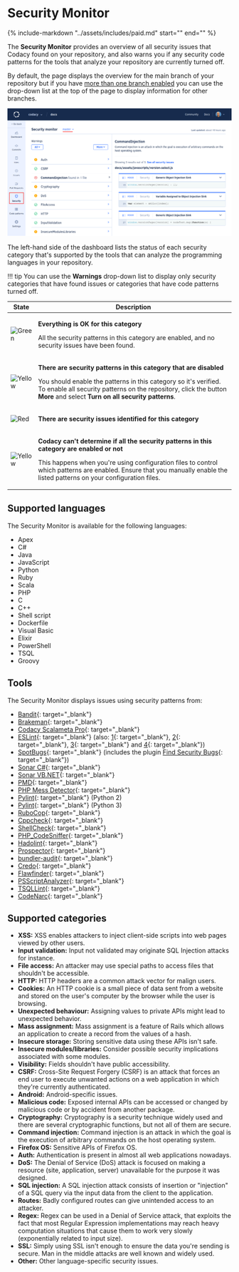 # Security Monitor

{%
    include-markdown "../assets/includes/paid.md"
    start="<!--start-paid-->"
    end="<!--end-paid-->"
%}

<!--TODO
    - Different behavior when a category has identified issues versus when code patterns are disabled versus when "everything's OK
    - Describe all UI elements, namely the issue details-->

The **Security Monitor** provides an overview of all security issues that Codacy found on your repository, and also warns you if any security code patterns for the tools that analyze your repository are currently turned off.

By default, the page displays the overview for the main branch of your repository but if you have [more than one branch enabled](../repositories-configure/managing-branches.md) you can use the drop-down list at the top of the page to display information for other branches.

![Security Monitor](images/security-monitor.png)

The left-hand side of the dashboard lists the status of each security category that's supported by the tools that can analyze the programming languages in your repository.

!!! tip
    You can use the **Warnings** drop-down list to display only security categories that have found issues or categories that have code patterns turned off.

<table>
  <thead>
    <tr>
      <th>State</th>
      <th>Description</th>
    </tr>
  </thead>
  <tbody>
    <tr>
      <td><img src="../images/security-monitor-green.png" alt="Green"></td>
      <td><p><strong>Everything is OK for this category</strong></p>
          <p>All the security patterns in this category are enabled, and no security issues have been found.</p></td>
    </tr>
    <tr>
      <td><img src="../images/security-monitor-yellow.png" alt="Yellow"></td>
      <td><p><strong>There are security patterns in this category that are disabled</strong></p>
          <p>You should enable the patterns in this category so it's verified. To enable all security patterns on the repository, click the button <strong>More</strong> and select <strong>Turn on all security patterns</strong>.</p>
    </tr>
    <tr>
      <td><img src="../images/security-monitor-red.png" alt="Red"></td>
      <td><p><strong>There are security issues identified for this category</strong></p></td>
    </tr>
    <tr>
      <td><img src="../images/security-monitor-yellow.png" alt="Yellow"></td>
      <td><p><strong>Codacy can't determine if all the security patterns in this category are enabled or not</strong></p>
          <p>This happens when you're using configuration files to control which patterns are enabled. Ensure that you manually enable the listed patterns on your configuration files.</p></td>
    </tr>
  </tbody>
</table>

## Supported languages

<!--TODO
    Merge supported languages and tools using a table?-->

<!--NOTE
    When adding a new supported tool, make sure that you update the following pages:

    docs/getting-started/supported-languages-and-tools.md
    docs/related-tools/codacy-plugin-tools.md
    docs/related-tools/local-analysis/client-side-tools.md (if the tool runs client-side)
    docs/repositories/security-monitor.md (if the tool reports security issues)
    docs/repositories-configure/configuring-code-patterns.md (supported configuration files table, or list of tools that don't support configuration files)
    docs/repositories-configure/codacy-configuration-file.md (list of tool short names to use on the Codacy configuration file)
-->

The Security Monitor is available for the following languages:

-   Apex
-   C#
-   Java
-   JavaScript
-   Python
-   Ruby
-   Scala
-   PHP
-   C
-   C++
-   Shell script
-   Dockerfile
-   Visual Basic
-   Elixir
-   PowerShell
-   TSQL
-   Groovy

## Tools

The Security Monitor displays issues using security patterns from:

-   [Bandit](https://bandit.readthedocs.io/en/latest/plugins/index.html#complete-test-plugin-listing){: target="_blank"}
-   [Brakeman](https://brakemanscanner.org/docs/warning_types/){: target="_blank"}
-   [Codacy Scalameta Pro](https://github.com/codacy/codacy-scalameta/tree/master/patterns-base/src/main/scala/codacy/patterns){: target="_blank"}
-   [ESLint](https://www.npmjs.com/package/eslint-plugin-security){: target="_blank"} (also: [1](https://www.npmjs.com/package/eslint-config-nodesecurity){: target="_blank"}, [2](https://www.npmjs.com/package/eslint-plugin-scanjs-rules){: target="_blank"}, [3](https://www.npmjs.com/package/eslint-plugin-no-unsafe-innerhtml){: target="_blank"} and [4](https://www.npmjs.com/package/eslint-config-secure){: target="_blank"})
-   [SpotBugs](https://spotbugs.readthedocs.io/en/latest/bugDescriptions.html){: target="_blank"} (includes the plugin [Find Security Bugs](https://find-sec-bugs.github.io/bugs.htm){: target="_blank"})
-   [Sonar C#](https://rules.sonarsource.com/csharp/type/Vulnerability){: target="_blank"}
-   [Sonar VB.NET](https://rules.sonarsource.com/vbnet){: target="_blank"}
-   [PMD](https://pmd.github.io/pmd-6.21.0/){: target="_blank"}
-   [PHP Mess Detector](https://phpmd.org/rules/){: target="_blank"}
-   [Pylint](http://pylint.pycqa.org/en/1.9/technical_reference/features.html){: target="_blank"} (Python 2)
-   [Pylint](http://pylint.pycqa.org/en/stable/technical_reference/features.html){: target="_blank"} (Python 3)
-   [RuboCop](https://rubocop.readthedocs.io/en/latest/cops/){: target="_blank"}
-   [Cppcheck](http://cppcheck.sourceforge.net/){: target="_blank"}
-   [ShellCheck](https://github.com/koalaman/shellcheck/wiki/Checks){: target="_blank"}
-   [PHP_CodeSniffer](https://github.com/squizlabs/PHP_CodeSniffer){: target="_blank"}
-   [Hadolint](https://github.com/hadolint/hadolint#rules){: target="_blank"}
-   [Prospector](https://github.com/PyCQA/prospector){: target="_blank"}
-   [bundler-audit](https://github.com/rubysec/bundler-audit){: target="_blank"}
-   [Credo](https://github.com/rrrene/credo/){: target="_blank"}
-   [Flawfinder](https://dwheeler.com/flawfinder/){: target="_blank"}
-   [PSScriptAnalyzer](https://dwheeler.com/flawfinder/){: target="_blank"}
-   [TSQLLint](https://github.com/tsqllint/tsqllint/){: target="_blank"}
-   [CodeNarc](https://codenarc.github.io/CodeNarc/codenarc-rule-index.html){: target="_blank"}

## Supported categories

<!--TODO
    - Add intro
    - Review description of each category, and also update the Codacy UI copy-->

-   **XSS:** XSS enables attackers to inject client-side scripts into web pages viewed by other users.
-   **Input validation:** Input not validated may originate SQL Injection attacks for instance.
-   **File access:** An attacker may use special paths to access files that shouldn't be accessible.
-   **HTTP:** HTTP headers are a common attack vector for malign users.
-   **Cookies:** An HTTP cookie is a small piece of data sent from a website and stored on the user's computer by the browser while the user is browsing.
-   **Unexpected behaviour:** Assigning values to private APIs might lead to unexpected behavior.
-   **Mass assignment:** Mass assignment is a feature of Rails which allows an application to create a record from the values of a hash.
-   **Insecure storage:** Storing sensitive data using these APIs isn't safe.
-   **Insecure modules/libraries:** Consider possible security implications associated with some modules.
-   **Visibility:** Fields shouldn't have public accessibility.
-   **CSRF:** Cross-Site Request Forgery (CSRF) is an attack that forces an end user to execute unwanted actions on a web application in which they're currently authenticated.
-   **Android:** Android-specific issues.
-   **Malicious code:** Exposed internal APIs can be accessed or changed by malicious code or by accident from another package.
-   **Cryptography:** Cryptography is a security technique widely used and there are several cryptographic functions, but not all of them are secure.
-   **Command injection:** Command injection is an attack in which the goal is the execution of arbitrary commands on the host operating system.
-   **Firefox OS:** Sensitive APIs of Firefox OS.
-   **Auth:** Authentication is present in almost all web applications nowadays.
-   **DoS:** The Denial of Service (DoS) attack is focused on making a resource (site, application, server) unavailable for the purpose it was designed.
-   **SQL injection:** A SQL injection attack consists of insertion or "injection" of a SQL query via the input data from the client to the application.
-   **Routes:** Badly configured routes can give unintended access to an attacker.
-   **Regex:** Regex can be used in a Denial of Service attack, that exploits the fact that most Regular Expression implementations may reach heavy computation situations that cause them to work very slowly (exponentially related to input size).
-   **SSL:** Simply using SSL isn't enough to ensure the data you're sending is secure. Man in the middle attacks are well known and widely used.
-   **Other:** Other language-specific security issues.
